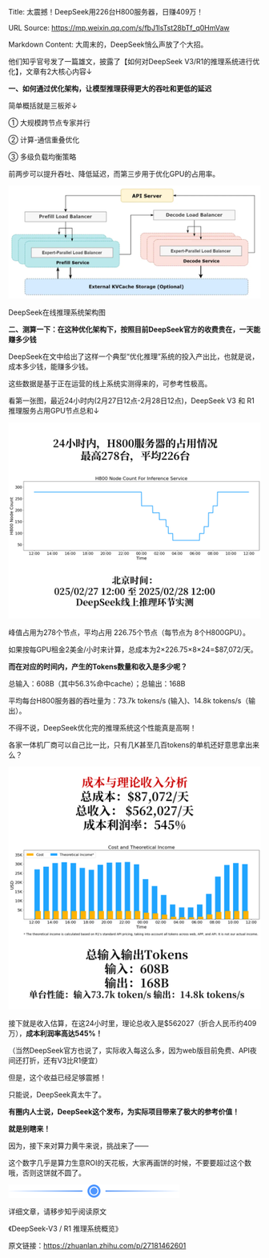 Title: 太震撼！DeepSeek用226台H800服务器，日赚409万！

URL Source: https://mp.weixin.qq.com/s/fbJ1lsTst28bTf_q0HmVaw

Markdown Content:
大周末的，DeepSeek悄么声放了个大招。

他们知乎官号发了一篇雄文，披露了【如何对DeepSeek V3/R1的推理系统进行优化】，文章有2大核心内容↓

**一、如何通过优化架构，让模型推理获得更大的吞吐和更低的延迟**

简单概括就是三板斧↓

① 大规模跨节点专家并行

② 计算-通信重叠优化

③ 多级负载均衡策略

前两步可以提升吞吐、降低延迟，而第三步用于优化GPU的占用率。

![Image 1: Image](assets/d/3/d33c4764814fa3373d85231f0ef85cd5.webp)

DeepSeek在线推理系统架构图

**二、测算一下：在这种优化架构下，按照目前DeepSeek官方的收费贵在，一天能赚多少钱**

DeepSeek在文中给出了这样一个典型“优化推理”系统的投入产出比，也就是说，成本多少钱，能赚多少钱。

这些数据是基于正在运营的线上系统实测得来的，可参考性极高。  

看第一张图，最近24小时内(2月27日12点-2月28日12点)，DeepSeek V3 和 R1 推理服务占用GPU节点总和↓

![Image 2: Image](assets/3/c/3c4fc0b2193d8c604e4c53da3a6b3259.png)

峰值占用为278个节点，平均占用 226.75个节点（每节点为 8个H800GPU）。

如果按每GPU租金2美金/小时来计算，总成本为2×226.75×8×24=$87,072/天。

**而在对应的时间内，产生的Tokens数量和收入是多少呢？**

总输入：608B（其中56.3%命中cache）；总输出：168B

平均每台H800服务器的吞吐量为：73.7k tokens/s (输入)、14.8k tokens/s（输出）。

不得不说，DeepSeek优化完的推理系统这个性能真是高啊！

各家一体机厂商可以自己比一比，只有几K甚至几百tokens的单机还好意思拿出来么？

![Image 3: Image](assets/c/9/c9f7f04789854ec2679f834413840126.png)

接下就是收入估算，在这24小时里，理论总收入是$562027（折合人民币约409万），**成本利润率高达545%！**

（当然DeepSeek官方也说了，实际收入每这么多，因为web版目前免费、API夜间还打折，还有V3比R1便宜）

但是，这个收益已经足够震撼！

只能说，DeepSeek真太牛了。

**有圈内人士说，DeepSeek这个发布，为实际项目带来了极大的参考价值！**

**就是别瞎来！**

因为，接下来对算力黄牛来说，挑战来了——

这个数字几乎是算力生意ROI的天花板，大家再画饼的时候，不要要超过这个数哦，否则这饼就不圆了。

![Image 4: Image](assets/8/d/8d457e5d5a02578f71b974b80b2a055a.png)

详细文章，请移步知乎阅读原文

《DeepSeek-V3 / R1 推理系统概览》

原文链接：https://zhuanlan.zhihu.com/p/27181462601
